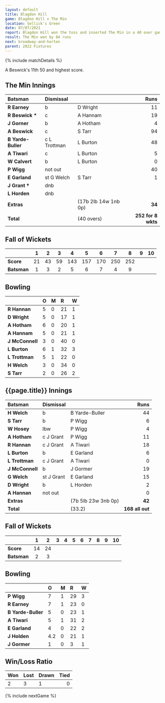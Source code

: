 ```yaml
---
layout: default
title: Blagdon Hill
game: Blagdon Hill v The Min
location: Sellick's Green
date: 07/07/2021
report: Blagdon Hill won the toss and inserted The Min in a 40 over game. The Min made 252 for 8 wkts in 40 overs. Blagdon Hill replied with 168 all out in 33.2 overs
result: The Min won by 84 runs
next: broadway-and-horton
parent: 2022 Fixtures
---
```


{% include matchDetails %}

A Beswick's 11th 50 and highest score.

## The Min Innings

| Batsman | Dismissal | | Runs |
|:---|:---|---|---:|
| **R Earney** | b | D Wright | 11 |
| **R Beswick &#42;** | c | A Hannam | 19 |
| **J Gorner** | b  | A Hotham | 4 |
| **A Beswick** | c | S Tarr | 94 |
| **B Yarde-Buller** | c L Trottman | L Burton | 48 |
| **A Tiwari** | c | L Burton | 5 |
| **W Calvert** | b | L Burton | 0 |
| **P Wigg** | not out |  | 40 |
| **E Garland** | st G Welch | S Tarr | 1 |
| **J Grant &#8224;** | dnb |  |  |
| **L Horden** | dnb |  |  |
| **Extras** | | (17b 2lb 14w 1nb 0p) | **34** |
| **Total** | | (40 overs) | **252 for 8 wkts** |

## Fall of Wickets

| | 1 | 2 | 3 | 4 | 5 | 6 | 7 | 8 | 9 | 10 |
|---|:---:|:---:|:---:|:---:|:---:|:---:|:---:|:---:|:---:|:---:|
| **Score** | 21 | 43 | 59 | 143 | 157 | 170 | 250 | 252 |  |  |
| **Batsman** | 1 | 3 | 2 | 5 | 6 | 7 | 4 | 9 |  |  | 

## Bowling

| | O | M | R | W |
|---|:---|:---|:---|:---|
| **R Hannan** | 5 | 0 | 21 | 1 |
| **D Wright** | 5 | 0 | 17 | 1 |
| **A Hotham** | 6 | 0 | 20 | 1 |
| **A Hannam** | 5 | 0 | 21 | 1 |
| **J McConnell** | 3 | 0 | 40 | 0 |
| **L Burton** | 6 | 1 | 32 | 3 |
| **L Trottman** | 5 | 1 | 22 | 0 |
| **H Welch** | 3 | 0 | 34 | 0 |
| **S Tarr** | 2 | 0 | 26 | 2 |

## {{page.title}} Innings

| Batsman | Dismissal | | Runs |
|:---|:---|---|---:|
| **H Welch** | b | B Yarde-Buller | 44 |
| **S Tarr** | b | P Wigg | 6 |
| **W Hosey** | lbw | P Wigg | 4 |
| **A Hotham** | c J Grant | P Wigg | 11 |
| **R Hannan** | c J Grant | A Tiwari | 18 |
| **L Burton** | b | E Garland | 6 |
| **L Trottman** | c J Grant | A Tiwari | 0 |
| **J McConnell** | b | J Gormer | 19 |
| **G Welch** | st J Grant | E Garland | 15 |
| **D Wright** | b | L Horden | 2 |
| **A Hannan** | not out |  | 0 |
| **Extras** | | (7b 5lb 23w 3nb 0p) | **42** |
| **Total** | | (33.2) | **168 all out** |

## Fall of Wickets

| | 1 | 2 | 3 | 4 | 5 | 6 | 7 | 8 | 9 | 10 |
|---|:---:|:---:|:---:|:---:|:---:|:---:|:---:|:---:|:---:|:---:|
| **Score** | 14 | 24 |  |  |  |  |  |  |  |  |
| **Batsman** | 2 | 3 |  |  |  |  |  |  |  |  | 

## Bowling

| | O | M | R | W |
|---|:---|:---|:---|:---|
| **P Wigg** | 7 | 1 | 29 | 3 |
| **R Earney** | 7 | 1 | 23 | 0 |
| **B Yarde-Buller** | 5 | 0 | 23 | 1 |
| **A Tiwari** | 5 | 1 | 31 | 2 |
| **E Garland** | 4 | 0 | 22 | 2 |
| **J Holden** | 4.2 | 0 | 21 | 1 |
| **J Gormer** | 1 | 0 | 3 | 1 |

## Win/Loss Ratio

| Won | Lost | Drawn | Tied |
|:---|:---|:---|---:|
| 2 | 3 | 1 | 0 |

{% include nextGame %}
